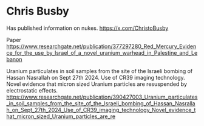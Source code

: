 # Chris Busby

Has published information on nukes. https://x.com/ChristoBusby

Paper https://www.researchgate.net/publication/377297280_Red_Mercury_Evidence_for_the_use_by_Israel_of_a_novel_uranium_warhead_in_Palestine_and_Lebanon

Uranium particulates in soil samples from the site of the Israeli bombing of Hassan Nasrallah on Sept 27th 2024. Use of CR39 imaging technology. Novel evidence that micron sized Uranium particles are resuspended by electrostatic effects. https://www.researchgate.net/publication/390427003_Uranium_particulates_in_soil_samples_from_the_site_of_the_Israeli_bombing_of_Hassan_Nasrallah_on_Sept_27th_2024_Use_of_CR39_imaging_technology_Novel_evidence_that_micron_sized_Uranium_particles_are_re